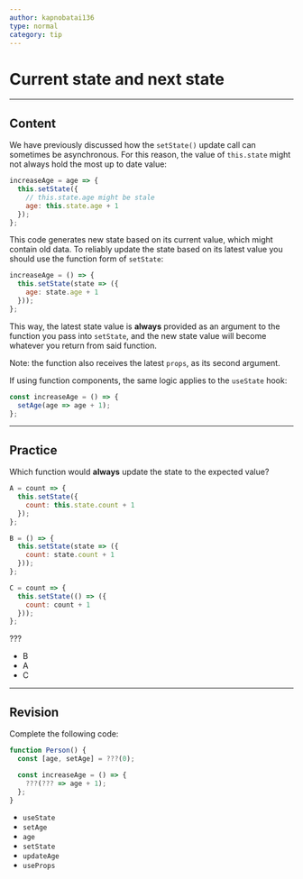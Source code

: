 ```yaml
---
author: kapnobatai136
type: normal
category: tip
---
```


# Current state and next state


---

## Content

We have previously discussed how the `setState()` update call can sometimes be asynchronous. For this reason, the value of `this.state` might not always hold the most up to date value:

```js
increaseAge = age => {
  this.setState({
    // this.state.age might be stale
    age: this.state.age + 1 
  });
};
```

This code generates new state based on its current value, which might contain old data. To reliably update the state based on its latest value you should use the function form of `setState`:

```js
increaseAge = () => {
  this.setState(state => ({
    age: state.age + 1
  }));
};
```

This way, the latest state value is **always** provided as an argument to the function you pass into `setState`, and the new state value will become whatever you return from said function. 

Note: the function also receives the latest `props`, as its second argument.

If using function components, the same logic applies to the `useState` hook:

```js
const increaseAge = () => {
  setAge(age => age + 1);
};
```


---

## Practice

Which function would **always** update the state to the expected value?

```js
A = count => {
  this.setState({
    count: this.state.count + 1
  });
};

B = () => {
  this.setState(state => ({
    count: state.count + 1
  }));
};

C = count => {
  this.setState(() => ({
    count: count + 1
  }));
};
```

???

* B
* A
* C


---

## Revision

Complete the following code:

```js
function Person() {
  const [age, setAge] = ???(0);

  const increaseAge = () => {
    ???(??? => age + 1);
  };
}
```

* `useState`
* `setAge`
* `age`
* `setState`
* `updateAge`
* `useProps`
